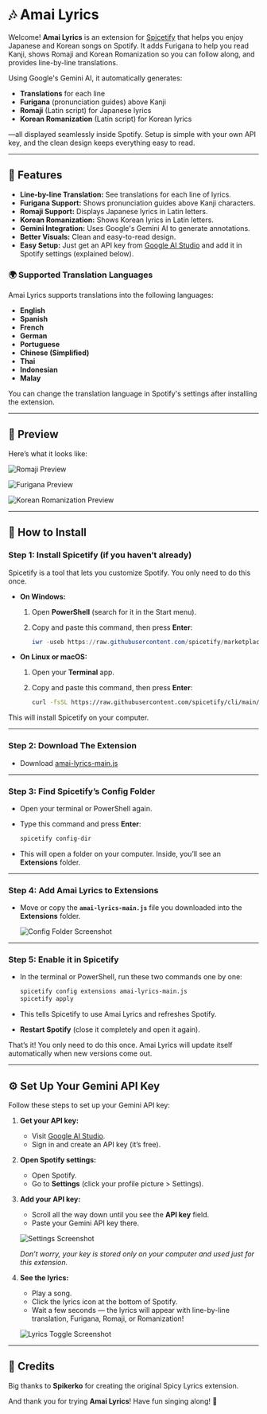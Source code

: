 # 🎶 Amai Lyrics

Welcome! **Amai Lyrics** is an extension for [Spicetify](https://spicetify.app/) that helps you enjoy Japanese and Korean songs on Spotify. It adds Furigana to help you read Kanji, shows Romaji and Korean Romanization so you can follow along, and provides line-by-line translations.

Using Google's Gemini AI, it automatically generates:

- **Translations** for each line
- **Furigana** (pronunciation guides) above Kanji
- **Romaji** (Latin script) for Japanese lyrics
- **Korean Romanization** (Latin script) for Korean lyrics

—all displayed seamlessly inside Spotify. Setup is simple with your own API key, and the clean design keeps everything easy to read.

---

## 🌟 Features

- **Line-by-line Translation:** See translations for each line of lyrics.
- **Furigana Support:** Shows pronunciation guides above Kanji characters.
- **Romaji Support:** Displays Japanese lyrics in Latin letters.
- **Korean Romanization:** Shows Korean lyrics in Latin letters.
- **Gemini Integration:** Uses Google's Gemini AI to generate annotations.
- **Better Visuals:** Clean and easy-to-read design.
- **Easy Setup:** Just get an API key from [Google AI Studio](https://aistudio.google.com/app/apikey) and add it in Spotify settings (explained below).

### 🌍 Supported Translation Languages

Amai Lyrics supports translations into the following languages:

- **English**
- **Spanish**
- **French**
- **German**
- **Portuguese**
- **Chinese (Simplified)**
- **Thai**
- **Indonesian**
- **Malay**

You can change the translation language in Spotify's settings after installing the extension.

---

## 👀 Preview

Here’s what it looks like:

![Romaji Preview](./previews/preview-romaji.jpg)

![Furigana Preview](./previews/preview-furigana.jpg)

![Korean Romanization Preview](./previews/preview-romaja.jpg)

---

## 🚀 How to Install

### Step 1: Install Spicetify (if you haven’t already)

Spicetify is a tool that lets you customize Spotify. You only need to do this once.

- **On Windows:**

  1. Open **PowerShell** (search for it in the Start menu).
  2. Copy and paste this command, then press **Enter**:

     ```powershell
     iwr -useb https://raw.githubusercontent.com/spicetify/marketplace/main/resources/install.ps1 | iex
     ```

- **On Linux or macOS:**

  1. Open your **Terminal** app.
  2. Copy and paste this command, then press **Enter**:

     ```bash
     curl -fsSL https://raw.githubusercontent.com/spicetify/cli/main/install.sh | sh
     ```

This will install Spicetify on your computer.

---

### Step 2: Download The Extension

- Download [amai-lyrics-main.js](https://github.com/hudzax/amai-lyrics/releases/latest/download/amai-lyrics-main.js)

---

### Step 3: Find Spicetify’s Config Folder

- Open your terminal or PowerShell again.
- Type this command and press **Enter**:

  ```bash
  spicetify config-dir
  ```

- This will open a folder on your computer. Inside, you’ll see an **Extensions** folder.

---

### Step 4: Add Amai Lyrics to Extensions

- Move or copy the **`amai-lyrics-main.js`** file you downloaded into the **Extensions** folder.

  ![Config Folder Screenshot](./previews/config-dir.jpg)

---

### Step 5: Enable it in Spicetify

- In the terminal or PowerShell, run these two commands one by one:

  ```bash
  spicetify config extensions amai-lyrics-main.js
  spicetify apply
  ```

- This tells Spicetify to use Amai Lyrics and refreshes Spotify.

- **Restart Spotify** (close it completely and open it again).

That’s it! You only need to do this once. Amai Lyrics will update itself automatically when new versions come out.

---

## ⚙️ Set Up Your Gemini API Key

Follow these steps to set up your Gemini API key:

1. **Get your API key:**
   - Visit [Google AI Studio](https://aistudio.google.com/app/apikey).
   - Sign in and create an API key (it’s free).
2. **Open Spotify settings:**
   - Open Spotify.
   - Go to **Settings** (click your profile picture > Settings).
3. **Add your API key:**

   - Scroll all the way down until you see the **API key** field.
   - Paste your Gemini API key there.

   ![Settings Screenshot](./previews/settings.jpg)

   _Don’t worry, your key is stored only on your computer and used just for this extension._

4. **See the lyrics:**

   - Play a song.
   - Click the lyrics icon at the bottom of Spotify.
   - Wait a few seconds — the lyrics will appear with line-by-line translation, Furigana, Romaji, or Romanization!

   ![Lyrics Toggle Screenshot](./previews/toggle-lyrics-page.png)

---

## 🙏 Credits

Big thanks to **Spikerko** for creating the original Spicy Lyrics extension.

And thank you for trying **Amai Lyrics**! Have fun singing along! 🎉
